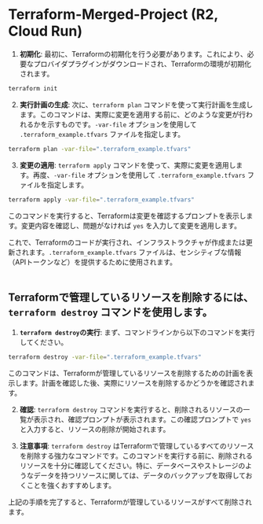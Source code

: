# Terraform-Merged-Project (R2, Cloud Run)


1. **初期化**:
最初に、Terraformの初期化を行う必要があります。これにより、必要なプロバイダプラグインがダウンロードされ、Terraformの環境が初期化されます。

```zsh
terraform init
```

2. **実行計画の生成**:
次に、`terraform plan` コマンドを使って実行計画を生成します。このコマンドは、実際に変更を適用する前に、どのような変更が行われるかを示すものです。`-var-file` オプションを使用して `.terraform_example.tfvars` ファイルを指定します。

```zsh
terraform plan -var-file=".terraform_example.tfvars"
```

3. **変更の適用**:
`terraform apply` コマンドを使って、実際に変更を適用します。再度、`-var-file` オプションを使用して `.terraform_example.tfvars` ファイルを指定します。

```zsh
terraform apply -var-file=".terraform_example.tfvars"
```

このコマンドを実行すると、Terraformは変更を確認するプロンプトを表示します。変更内容を確認し、問題がなければ `yes` を入力して変更を適用します。

これで、Terraformのコードが実行され、インフラストラクチャが作成または更新されます。`.terraform_example.tfvars` ファイルは、センシティブな情報（APIトークンなど）を提供するために使用されます。
<br>
<br>

## Terraformで管理しているリソースを削除するには、`terraform destroy` コマンドを使用します。


1. **`terraform destroy`の実行**: 
    まず、コマンドラインから以下のコマンドを実行してください。

```zsh
terraform destroy -var-file=".terraform_example.tfvars"
```

このコマンドは、Terraformが管理しているリソースを削除するための計画を表示します。計画を確認した後、実際にリソースを削除するかどうかを確認されます。

2. **確認**:
`terraform destroy` コマンドを実行すると、削除されるリソースの一覧が表示され、確認プロンプトが表示されます。この確認プロンプトで `yes` と入力すると、リソースの削除が開始されます。

3. **注意事項**:
`terraform destroy` はTerraformで管理しているすべてのリソースを削除する強力なコマンドです。このコマンドを実行する前に、削除されるリソースを十分に確認してください。特に、データベースやストレージのようなデータを持つリソースに関しては、データのバックアップを取得しておくことを強くおすすめします。

上記の手順を完了すると、Terraformが管理しているリソースがすべて削除されます。

